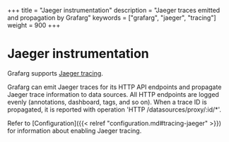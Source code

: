 +++
title = "Jaeger instrumentation"
description = "Jaeger traces emitted and propagation by Grafarg"
keywords = ["grafarg", "jaeger", "tracing"]
weight = 900
+++

# Jaeger instrumentation

Grafarg supports [Jaeger tracing](https://www.jaegertracing.io/).

Grafarg can emit Jaeger traces for its HTTP API endpoints and propagate Jaeger trace information to data sources.
All HTTP endpoints are logged evenly (annotations, dashboard, tags, and so on).
When a trace ID is propagated, it is reported with operation 'HTTP /datasources/proxy/:id/*'.

Refer to [Configuration]({{< relref "configuration.md#tracing-jaeger" >}}) for information about enabling Jaeger tracing.
